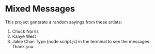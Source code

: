 # Mixed Messages
This project generate a random sayings from these artists:
1. Chuck Norris
2. Kanye West
3. Jakie Chan
Type (node script.js) in the terminal to see the messages.    
Thank you.